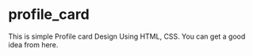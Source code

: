 # profile_card
This is simple Profile card Design Using HTML, CSS. You can get a good idea from here.
